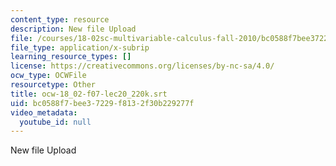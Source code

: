 ```yaml
---
content_type: resource
description: New file Upload
file: /courses/18-02sc-multivariable-calculus-fall-2010/bc0588f7bee37229f8132f30b229277f_ocw-18_02-f07-lec20_220k.srt
file_type: application/x-subrip
learning_resource_types: []
license: https://creativecommons.org/licenses/by-nc-sa/4.0/
ocw_type: OCWFile
resourcetype: Other
title: ocw-18_02-f07-lec20_220k.srt
uid: bc0588f7-bee3-7229-f813-2f30b229277f
video_metadata:
  youtube_id: null
---
```

New file Upload